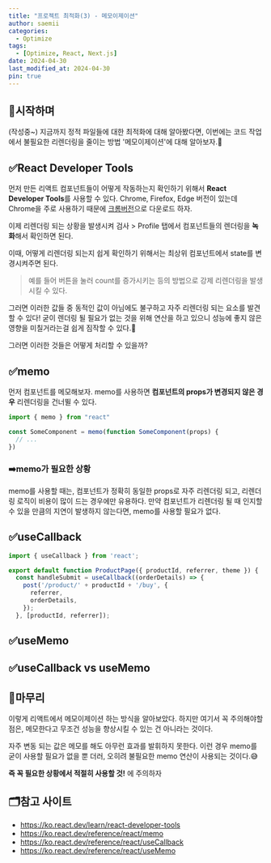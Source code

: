 ```yaml
---
title: "프로젝트 최적화(3) - 메모이제이션"
author: saemii
categories:
  - Optimize
tags:
  - [Optimize, React, Next.js]
date: 2024-04-30
last_modified_at: 2024-04-30
pin: true
---
```


## 📌시작하며

(작성중~)
지금까지 정적 파일들에 대한 최적화에 대해 알아봤다면, 이번에는 코드 작업에서 불필요한 리렌더링을 줄이는 방법 '메모이제이션'에 대해 알아보자.🥰

## ✅React Developer Tools

먼저 만든 리액트 컴포넌트들이 어떻게 작동하는지 확인하기 위해서 **React Developer Tools**를 사용할 수 있다. Chrome, Firefox, Edge 버전이 있는데 Chrome을 주로 사용하기 때문에 [크롬버전](https://chromewebstore.google.com/detail/react-developer-tools/fmkadmapgofadopljbjfkapdkoienihi?hl=en&pli=1)으로 다운로드 하자.

이제 리렌더링 되는 상황을 발생시켜 검사 > Profile 탭에서 컴포넌트들의 렌더링을 **녹화**해서 확인하면 된다.

이때, 어떻게 리렌더링 되는지 쉽게 확인하기 위해서는 최상위 컴포넌트에서 state를 변경시켜주면 된다.

> 예를 들어 버튼을 눌러 count를 증가시키는 등의 방법으로 강제 리렌더링을 발생시킬 수 있다.

그러면 이러한 값들 중 동적인 값이 아님에도 불구하고 자주 리렌더링 되는 요소를 발견할 수 있다! 굳이 렌더링 될 필요가 없는 것을 위해 연산을 하고 있으니 성능에 좋지 않은 영향을 미칠거라는걸 쉽게 짐작할 수 있다.🤔

그러면 이러한 것들은 어떻게 처리할 수 있을까?

## ✅memo

먼저 컴포넌트를 메모해보자. memo를 사용하면 **컴포넌트의 props가 변경되지 않은 경우** 리렌더링을 건너뛸 수 있다.

```javascript
import { memo } from "react"

const SomeComponent = memo(function SomeComponent(props) {
  // ...
})
```

### ➡️memo가 필요한 상황

memo를 사용할 때는, 컴포넌트가 정확히 동일한 props로 자주 리렌더링 되고, 리렌더링 로직이 비용이 많이 드는 경우에만 유용하다. 만약 컴포넌트가 리렌더링 될 때 인지할 수 있을 만큼의 지연이 발생하지 않는다면, memo를 사용할 필요가 없다.

## ✅useCallback

```javascript
import { useCallback } from 'react';

export default function ProductPage({ productId, referrer, theme }) {
  const handleSubmit = useCallback((orderDetails) => {
    post('/product/' + productId + '/buy', {
      referrer,
      orderDetails,
    });
  }, [productId, referrer]);
```

## ✅useMemo

## ✅useCallback vs useMemo

## 📩마무리

이렇게 리액트에서 메모이제이션 하는 방식을 알아보았다. 하지만 여기서 꼭 주의해야할 점은, 메모한다고 무조건 성능을 향상시킬 수 있는 건 아니라는 것이다.

자주 변동 되는 값은 메모를 해도 아무런 효과를 발휘하지 못한다. 이런 경우 memo를 굳이 사용할 필요가 없을 뿐 더러, 오히려 불필요한 memo 연산이 사용되는 것이다.😅

**즉 꼭 필요한 상황에서 적절히 사용할 것!** 에 주의하자

## 🗂️참고 사이트

- https://ko.react.dev/learn/react-developer-tools
- https://ko.react.dev/reference/react/memo
- https://ko.react.dev/reference/react/useCallback
- https://ko.react.dev/reference/react/useMemo
